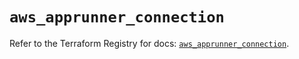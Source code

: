 # `aws_apprunner_connection`

Refer to the Terraform Registry for docs: [`aws_apprunner_connection`](https://registry.terraform.io/providers/hashicorp/aws/5.82.1/docs/resources/apprunner_connection).
